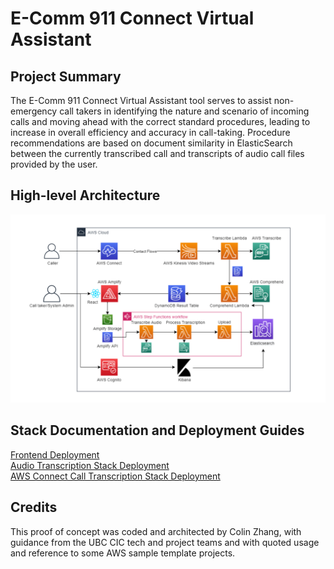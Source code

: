 # E-Comm 911 Connect Virtual Assistant

## Project Summary

The E-Comm 911 Connect Virtual Assistant tool serves to assist non-emergency call takers in identifying the nature and scenario of incoming calls and moving ahead with the correct standard procedures, leading to increase in overall efficiency and accuracy in call-taking. Procedure recommendations are based on document similarity in ElasticSearch between the currently transcribed call and transcripts of audio call files provided by the user. 

## High-level Architecture

![alt text](./images/ecomm911-AWS-diagram.png)

## Stack Documentation and Deployment Guides

[Frontend Deployment](./frontend-doc.md)\
[Audio Transcription Stack Deployment](./backend/transcript-indexer/README.md)\
[AWS Connect Call Transcription Stack Deployment](./backend/connect-virtual-assistant/README.md)

## Credits
This proof of concept was coded and architected by Colin Zhang, with guidance from the UBC CIC tech and project teams and with quoted usage and reference to some AWS sample template projects. 
